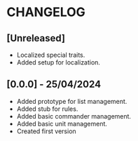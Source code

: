 # CHANGELOG

## [Unreleased]

- Localized special traits.
- Added setup for localization.

## [0.0.0] - 25/04/2024

- Added prototype for list management.
- Added stub for rules.
- Added basic commander management.
- Added basic unit management.
- Created first version